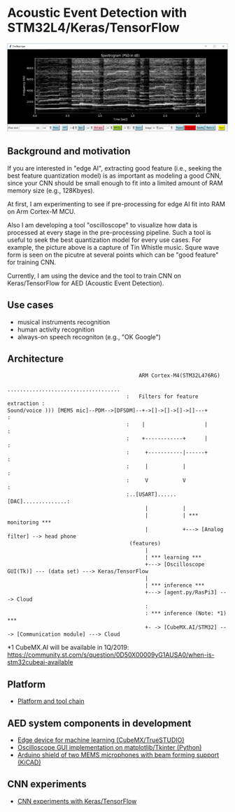 # Acoustic Event Detection with STM32L4/Keras/TensorFlow

![](./oscilloscope/screenshots/spectrogram(psd)_small.jpg)

## Background and motivation

If you are interested in "edge AI", extracting good feature (i.e., seeking the best feature quantization model) is as important as modeling a good CNN, since your CNN should be small enough to fit into a limited amount of RAM memory size (e.g., 128Kbyes).

At first, I am experimenting to see if pre-processing for edge AI fit into RAM on Arm Cortex-M MCU.

Also I am developing a tool "oscilloscope" to visualize how data is processed at every stage in the pre-processing pipeline. Such a tool is useful to seek the best quantization model for every use cases. For example, the picture above is a capture of Tin Whistle music. Squre wave form is seen on the picutre at several points which can be "good feature" for training CNN.

Currently, I am using the device and the tool to train CNN on Keras/TensorFlow for AED (Acoustic Event Detection).

## Use cases

- musical instruments recognition
- human activity recognition
- always-on speech recogniton (e.g., "OK Google")

## Architecture

```
                                          ARM Cortex-M4(STM32L476RG)
                                      ....................................
                                      :   Filters for feature extraction :
Sound/voice ))) [MEMS mic]--PDM-->[DFSDM]--+->[]->[]->[]->[]---+         :
                                      :    |                   |         :
                                      :    +------------+      |         :
                                      :     +-----------|------+         :
                                      :     |           |                :
                                      :     V           V                :
                                      :..[USART]......[DAC]..............:
                                            |           |
                                            |           | *** monitoring ***
                                            |           +---> [Analog filter] --> head phone
                                       (features)
                                            |
                                            | *** learning ***
                                            +---> [Oscilloscope GUI(Tk)] --- (data set) ---> Keras/TensorFlow
                                            |
                                            | *** inference ***
                                            +---> [agent.py/RasPi3] ---> Cloud
                                            :
                                            : *** inference (Note: *1) ***
                                            +- -> [CubeMX.AI/STM32] ---> [Communication module] ---> Cloud
```

*1 CubeMX.AI will be available in 1Q/2019: https://community.st.com/s/question/0D50X00009yG1AUSA0/when-is-stm32cubeai-available

## Platform

- [Platform and tool chain](./PLATFORM.md)

## AED system components in development

- [Edge device for machine learning (CubeMX/TrueSTUDIO)](./stm32)
- [Oscilloscope GUI implementation on matplotlib/Tkinter (Python)](./oscilloscope)
- [Arduino shield of two MEMS microphones with beam forming support (KiCAD)](./kicad)

## CNN experiments

- [CNN experiments with Keras/TensorFlow](./tensorflow)
